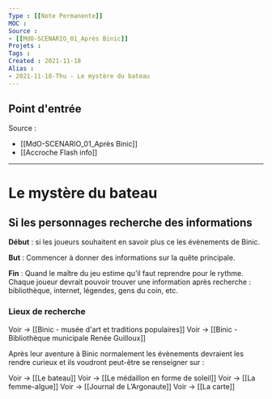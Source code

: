 ```yaml
---
Type : [[Note Permanente]]
MOC : 
Source : 
- [[MdO-SCENARIO_01_Après Binic]]
Projets :
Tags : 
Created : 2021-11-18
Alias :
- 2021-11-18-Thu - Le mystère du bateau
---
```


## Point d'entrée
Source : 
- [[MdO-SCENARIO_01_Après Binic]]
- [[Accroche  Flash info]]

***

# Le mystère du bateau

## Si les personnages recherche des informations

**Début** : si les joueurs souhaitent en savoir plus ce les évènements de Binic.

**But** : Commencer à donner des informations sur la quête principale.

**Fin** : Quand le maître du jeu estime qu’il faut reprendre pour le rythme. Chaque joueur devrait pouvoir trouver une information après recherche : bibliothèque, internet, légendes, gens du coin, etc.

### Lieux de recherche
Voir -> [[Binic - musée d'art et traditions populaires]]
Voir -> [[Binic - Bibliothèque municipale Renée Guilloux]]

Après leur aventure à Binic normalement les évènements devraient les rendre curieux et ils voudront peut-être se renseigner sur :

Voir -> [[Le bateau]]
Voir -> [[Le médaillon en forme de soleil]]
Voir -> [[La femme-algue]]
Voir -> [[Journal de L’Argonaute]]
Voir -> [[La carte]]

